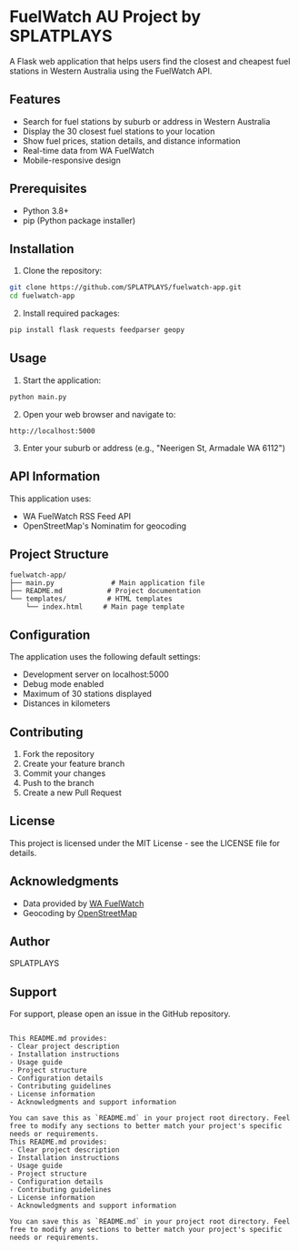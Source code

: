 # FuelWatch AU Project by SPLATPLAYS

A Flask web application that helps users find the closest and cheapest fuel stations in Western Australia using the FuelWatch API.

## Features

- Search for fuel stations by suburb or address in Western Australia
- Display the 30 closest fuel stations to your location
- Show fuel prices, station details, and distance information
- Real-time data from WA FuelWatch
- Mobile-responsive design

## Prerequisites

- Python 3.8+
- pip (Python package installer)

## Installation

1. Clone the repository:
```bash
git clone https://github.com/SPLATPLAYS/fuelwatch-app.git
cd fuelwatch-app
```

2. Install required packages:
```bash
pip install flask requests feedparser geopy
```

## Usage

1. Start the application:
```bash
python main.py
```

2. Open your web browser and navigate to:
```
http://localhost:5000
```

3. Enter your suburb or address (e.g., "Neerigen St, Armadale WA 6112")

## API Information

This application uses:
- WA FuelWatch RSS Feed API
- OpenStreetMap's Nominatim for geocoding

## Project Structure

```
fuelwatch-app/
├── main.py              # Main application file
├── README.md           # Project documentation
└── templates/          # HTML templates
    └── index.html     # Main page template
```

## Configuration

The application uses the following default settings:
- Development server on localhost:5000
- Debug mode enabled
- Maximum of 30 stations displayed
- Distances in kilometers

## Contributing

1. Fork the repository
2. Create your feature branch
3. Commit your changes
4. Push to the branch
5. Create a new Pull Request

## License

This project is licensed under the MIT License - see the LICENSE file for details.

## Acknowledgments

- Data provided by [WA FuelWatch](https://www.fuelwatch.wa.gov.au)
- Geocoding by [OpenStreetMap](https://www.openstreetmap.org)

## Author

SPLATPLAYS

## Support

For support, please open an issue in the GitHub repository.
```

This README.md provides:
- Clear project description
- Installation instructions
- Usage guide
- Project structure
- Configuration details
- Contributing guidelines
- License information
- Acknowledgments and support information

You can save this as `README.md` in your project root directory. Feel free to modify any sections to better match your project's specific needs or requirements.
This README.md provides:
- Clear project description
- Installation instructions
- Usage guide
- Project structure
- Configuration details
- Contributing guidelines
- License information
- Acknowledgments and support information

You can save this as `README.md` in your project root directory. Feel free to modify any sections to better match your project's specific needs or requirements.